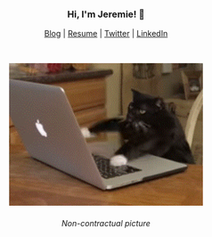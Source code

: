 <h3 align="center">Hi, I'm Jeremie! 👋</h3>

<p align="center">
  <a href="https://jeremierodriguez.com">Blog</a> |
  <a href="https://cv.jeremierodriguez.com">Resume</a> |
  <a href="https://twitter.com/JeremieRgz">Twitter</a> |
  <a href="https://www.linkedin.com/in/jeremiergz">LinkedIn</a>
</p>

<br />

<p align="center">
  <img height="256px" src="https://github.com/jeremiergz/jeremiergz/blob/master/cat.gif" />
  <h6 align="center">Non-contractual picture</h6>
</p>
